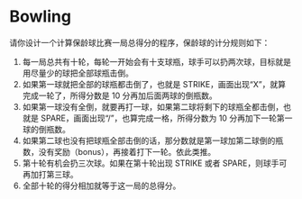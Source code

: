 # Bowling

请你设计一个计算保龄球比赛一局总得分的程序，保龄球的计分规则如下：

1. 每一局总共有十轮，每轮一开始会有十支球瓶，球手可以扔两次球，目标就是用尽量少的球把全部球瓶击倒。
2. 如果第一球就把全部的球瓶都击倒了，也就是 STRIKE，画面出现“X”，就算完成一轮了，所得分数是 10 分再加后面两球的倒瓶数。
3. 如果第一球没有全倒，就要再打一球，如果第二球将剩下的球瓶全都击倒，也就是 SPARE，画面出现“/”，也算完成一格，所得分数为 10 分再加下一轮第一球的倒瓶数。
4. 如果第二球也没有把球瓶全部击倒的话，那分数就是第一球加第二球倒的瓶数，没有奖励（bonus），再接着打下一轮。依此类推。
5. 第十轮有机会扔三次球。如果在第十轮出现 STRIKE 或者 SPARE，则球手可再加打第三球。
6. 全部十轮的得分相加就等于这一局的总得分。
